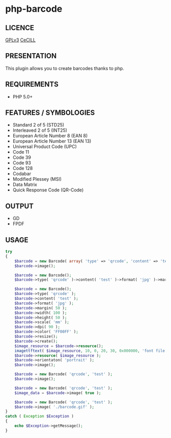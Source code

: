 php-barcode
===========

LICENCE
-------
[GPLv3](http://www.gnu.org/licenses/gpl.html)
[CeCILL](http://www.cecill.info/licences/Licence_CeCILL_V2-fr.html)

PRESENTATION
------------
This plugin allows you to create barcodes thanks to php.

REQUIREMENTS
------------
* PHP 5.0+

FEATURES / SYMBOLOGIES
----------------------
* Standard 2 of 5 (STD25)
* Interleaved 2 of 5 (INT25)
* European Article Number 8 (EAN 8)
* European Article Number 13 (EAN 13)
* Universal Product Code (UPC)
* Code 11
* Code 39
* Code 93
* Code 128
* Codabar
* Modified Plessey (MSI)
* Data Matrix
* Quick Response Code (QR-Code)

OUTPUT
------
* GD
* FPDF

USAGE
-----
```php
try
{
    $barcode = new Barcode( array( 'type' => 'qrcode', 'content' => 'test', 'format' => 'png', 'margin' => 10, 'orientaton' => 'portrait' ) );
    $barcode->image();

    $barcode = new Barcode();
    $barcode->type( 'qrcode' )->content( 'test' )->format( 'jpg' )->margin( 10 )->orientaton( 'portrait' )->resize( 100, 50, 'mm', 90 )->image();

    $barcode = new Barcode();
    $barcode->type( 'qrcode' );
    $barcode->content( 'test' );
    $barcode->format( 'jpg' );
    $barcode->margin( 50 );
    $barcode->width( 100 );
    $barcode->height( 50 );
    $barcode->scale( 'mm' );
    $barcode->dpi( 90 );
    $barcode->color( 'FF00FF' );
    $barcode->resize();
    $barcode->create();
    $image_resource = $barcode->resource();
    imagettftext( $image_resource, 10, 0, 20, 30, 0x000000, 'font file path', 'text label' );
    $barcode->resource( $image_resource );
    $barcode->orientaton( 'portrait' );
    $barcode->image();

    $barcode = new Barcode( 'qrcode', 'test' );
    $barcode->image();

    $barcode = new Barcode( 'qrcode', 'test' );
    $image_data = $barcode->image( true );

    $barcode = new Barcode( 'qrcode', 'test' );
    $barcode->image( './barcode.gif' );
}
catch ( Exception $Exception )
{
    echo $Exception->getMessage();
}
```